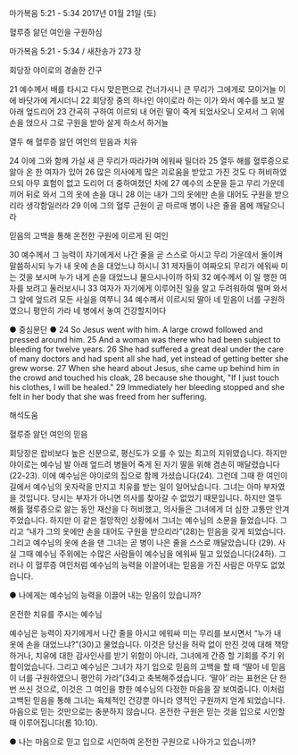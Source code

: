 마가복음 5:21 - 5:34 
2017년 01월 21일 (토)

혈루증 앓던 여인을 구원하심



마가복음 5:21 - 5:34 / 새찬송가 273 장

회당장 야이로의 경솔한 간구

21 예수께서 배를 타시고 다시 맞은편으로 건너가시니 큰 무리가 그에게로 모이거늘 이에 바닷가에 계시더니 22 회당장 중의 하나인 야이로라 하는 이가 와서 예수를 보고 발 아래 엎드리어 23 간곡히 구하여 이르되 내 어린 딸이 죽게 되었사오니 오셔서 그 위에 손을 얹으사 그로 구원을 받아 살게 하소서 하거늘

열두 해 혈루증 앓던 여인의 믿음과 치유

24 이에 그와 함께 가실 새 큰 무리가 따라가며 에워싸 밀더라 25 열두 해를 혈루증으로 앓아 온 한 여자가 있어 26 많은 의사에게 많은 괴로움을 받았고 가진 것도 다 허비하였으되 아무 효험이 없고 도리어 더 중하여졌던 차에 27 예수의 소문을 듣고 무리 가운데 끼어 뒤로 와서 그의 옷에 손을 대니 28 이는 내가 그의 옷에만 손을 대어도 구원을 받으리라 생각함일러라 29 이에 그의 혈루 근원이 곧 마르매 병이 나은 줄을 몸에 깨달으니라

믿음의 고백을 통해 온전한 구원에 이르게 된 여인

30 예수께서 그 능력이 자기에게서 나간 줄을 곧 스스로 아시고 무리 가운데서 돌이켜 말씀하시되 누가 내 옷에 손을 대었느냐 하시니 31 제자들이 여짜오되 무리가 에워싸 미는 것을 보시며 누가 내게 손을 대었느냐 물으시나이까 하되 32 예수께서 이 일 행한 여자를 보려고 둘러보시니 33 여자가 자기에게 이루어진 일을 알고 두려워하여 떨며 와서 그 앞에 엎드려 모든 사실을 여쭈니 34 예수께서 이르시되 딸아 네 믿음이 너를 구원하였으니 평안히 가라 네 병에서 놓여 건강할지어다

● 중심문단 ● 24 So Jesus went with him. A large crowd followed and pressed around him. 25 And a woman was there who had been subject to bleeding for twelve years. 26 She had suffered a great deal under the care of many doctors and had spent all she had, yet instead of getting better she grew worse. 27 When she heard about Jesus, she came up behind him in the crowd and touched his cloak, 28 because she thought, "If I just touch his clothes, I will be healed." 29 Immediately her bleeding stopped and she felt in her body that she was freed from her suffering.

해석도움





혈루증 앓던 여인의 믿음

회당장은 랍비보다 높은 신분으로, 평신도가 오를 수 있는 최고의 지위였습니다. 하지만 야이로는 예수님 발 아래 엎드려 병들어 죽게 된 자기 딸을 위해 겸손히 매달렸습니다(22-23). 이에 예수님은 야이로의 집으로 함께 가셨습니다(24). 그런데 그때 한 여인이 길에서 예수님의 옷자락을 만지고 치유를 받는 일이 일어났습니다. 그녀는 아마 부자였을 것입니다. 당시는 부자가 아니면 의사를 찾아갈 수 없었기 때문입니다. 하지만 열두 해를 혈루증으로 앓는 동안 재산을 다 허비했고, 의사들은 그녀에게 더 심한 고통만 안겨주었습니다. 하지만 이 같은 절망적인 상황에서 그녀는 예수님의 소문을 들었습니다. 그리고 “내가 그의 옷에만 손을 대어도 구원을 받으리라”(28)는 믿음을 갖게 되었습니다. 그리고 예수님의 옷에 손을 댄 그녀는 곧 병이 나은 줄을 스스로 깨달았습니다 (29). 사실 그때 예수님 주위에는 수많은 사람들이 예수님을 에워싸 밀고 있었습니다(24하). 그러나 이 혈루증 여인처럼 예수님의 능력을 이끌어내는 믿음을 가진 사람은 아무도 없었습니다.

● 나에게는 예수님의 능력을 이끌어 내는 믿음이 있습니까?

온전한 치유를 주시는 예수님

예수님은 능력이 자기에게서 나간 줄을 아시고 에워싸 미는 무리를 보시면서 “누가 내 옷에 손을 대었느냐?”(30)고 물었습니다. 이것은 당신을 허락 없이 만진 것에 대해 책망하거나, 치유에 대한 감사인사를 받기 위함이 아니라, 그녀에게 간증 할 기회를 주기 위함이었습니다. 그리고 예수님은 그녀가 자기 입으로 믿음의 고백을 할 때 “딸아 네 믿음이 너를 구원하였으니 평안히 가라”(34)고 축복해주셨습니다. ‘딸아’ 라는 표현은 단 한 번 쓰신 것으로, 이것은 그 여인을 향한 예수님의 다정한 마음을 잘 보여줍니다. 이처럼 고백된 믿음을 통해 그녀는 육체적인 건강뿐 아니라 영적인 구원까지 얻게 되었습니다. 마음으로 믿는 것만으로는 충분하지 않습니다. 온전한 구원은 믿는 것을 입으로 시인할 때 이루어집니다(롬 10:10).

● 나는 마음으로 믿고 입으로 시인하여 온전한 구원으로 나아가고 있습니까?
